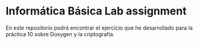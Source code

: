 # Informática Básica Lab assignment 

En este repositorio podrá encontrar el ejercicio que he desarrollado para la práctica 10 sobre Doxygen y la criptografía.